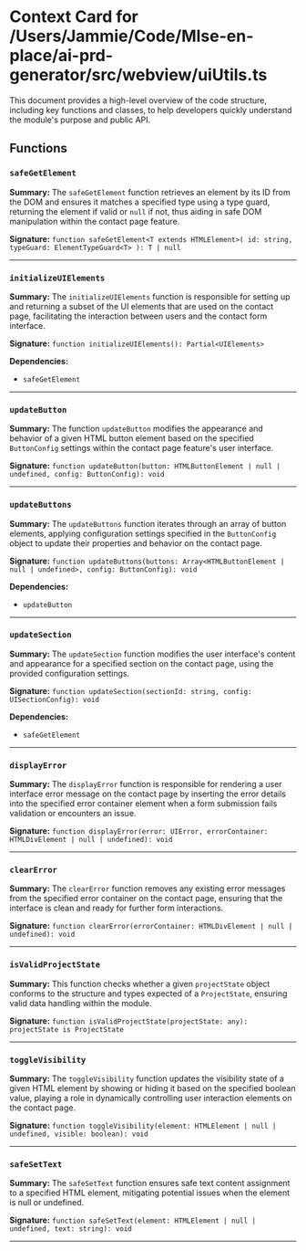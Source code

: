 # Context Card for /Users/Jammie/Code/MIse-en-place/ai-prd-generator/src/webview/uiUtils.ts

This document provides a high-level overview of the code structure, including key functions and classes, to help developers quickly understand the module's purpose and public API.

## Functions

### `safeGetElement`

**Summary:** The `safeGetElement` function retrieves an element by its ID from the DOM and ensures it matches a specified type using a type guard, returning the element if valid or `null` if not, thus aiding in safe DOM manipulation within the contact page feature.

**Signature:** `function safeGetElement<T extends HTMLElement>(
    id: string, 
    typeGuard: ElementTypeGuard<T>
): T | null`

---

### `initializeUIElements`

**Summary:** The `initializeUIElements` function is responsible for setting up and returning a subset of the UI elements that are used on the contact page, facilitating the interaction between users and the contact form interface.

**Signature:** `function initializeUIElements(): Partial<UIElements>`

**Dependencies:**

- `safeGetElement`

---

### `updateButton`

**Summary:** The function `updateButton` modifies the appearance and behavior of a given HTML button element based on the specified `ButtonConfig` settings within the contact page feature's user interface.

**Signature:** `function updateButton(button: HTMLButtonElement | null | undefined, config: ButtonConfig): void`

---

### `updateButtons`

**Summary:** The `updateButtons` function iterates through an array of button elements, applying configuration settings specified in the `ButtonConfig` object to update their properties and behavior on the contact page.

**Signature:** `function updateButtons(buttons: Array<HTMLButtonElement | null | undefined>, config: ButtonConfig): void`

**Dependencies:**

- `updateButton`

---

### `updateSection`

**Summary:** The `updateSection` function modifies the user interface's content and appearance for a specified section on the contact page, using the provided configuration settings.

**Signature:** `function updateSection(sectionId: string, config: UISectionConfig): void`

**Dependencies:**

- `safeGetElement`

---

### `displayError`

**Summary:** The `displayError` function is responsible for rendering a user interface error message on the contact page by inserting the error details into the specified error container element when a form submission fails validation or encounters an issue.

**Signature:** `function displayError(error: UIError, errorContainer: HTMLDivElement | null | undefined): void`

---

### `clearError`

**Summary:** The `clearError` function removes any existing error messages from the specified error container on the contact page, ensuring that the interface is clean and ready for further form interactions.

**Signature:** `function clearError(errorContainer: HTMLDivElement | null | undefined): void`

---

### `isValidProjectState`

**Summary:** This function checks whether a given `projectState` object conforms to the structure and types expected of a `ProjectState`, ensuring valid data handling within the module.

**Signature:** `function isValidProjectState(projectState: any): projectState is ProjectState`

---

### `toggleVisibility`

**Summary:** The `toggleVisibility` function updates the visibility state of a given HTML element by showing or hiding it based on the specified boolean value, playing a role in dynamically controlling user interaction elements on the contact page.

**Signature:** `function toggleVisibility(element: HTMLElement | null | undefined, visible: boolean): void`

---

### `safeSetText`

**Summary:** The `safeSetText` function ensures safe text content assignment to a specified HTML element, mitigating potential issues when the element is null or undefined.

**Signature:** `function safeSetText(element: HTMLElement | null | undefined, text: string): void`

---
